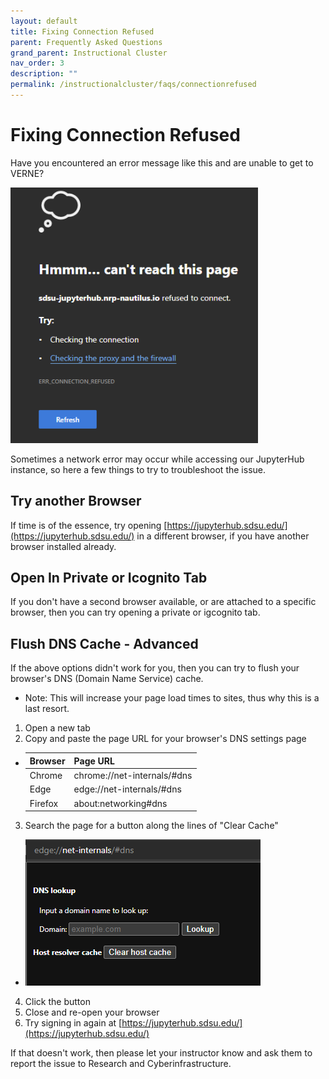 ```yaml
---
layout: default
title: Fixing Connection Refused
parent: Frequently Asked Questions
grand_parent: Instructional Cluster
nav_order: 3
description: ""
permalink: /instructionalcluster/faqs/connectionrefused
---
```


# Fixing Connection Refused
Have you encountered an error message like this and are unable to get to VERNE?

![Connection refused](/images/instructionalcluster/faq-connectionrefused1.png)

Sometimes a network error may occur while accessing our JupyterHub instance, so here a few things to try to troubleshoot the issue.

## Try another Browser
If time is of the essence, try opening [https://jupyterhub.sdsu.edu/](https://jupyterhub.sdsu.edu/) in a different browser, if you have another browser installed already.

## Open In Private or Icognito Tab
If you don't have a second browser available, or are attached to a specific browser, then you can try opening a private or igcognito tab.

## Flush DNS Cache - Advanced
If the above options didn't work for you, then you can try to flush your browser's DNS (Domain Name Service) cache. 
- Note: This will increase your page load times to sites, thus why this is a last resort.

1. Open a new tab
2. Copy and paste the page URL for your browser's DNS settings page
- |Browser | Page URL|
  |:-------|:--------|
  |Chrome | chrome://net-internals/#dns|
  |Edge | edge://net-internals/#dns|
  |Firefox | about:networking#dns|
3. Search the page for a button along the lines of "Clear Cache"
  - ![Clear Cache](/images/instructionalcluster/faq-connectionrefused2.png)
4. Click the button
5. Close and re-open your browser
6. Try signing in again at [https://jupyterhub.sdsu.edu/](https://jupyterhub.sdsu.edu/)

If that doesn't work, then please let your instructor know and ask them to report the issue to Research and Cyberinfrastructure.
